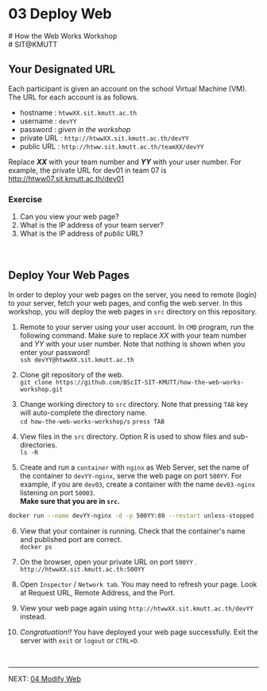 # 03 Deploy Web
\# How the Web Works Workshop  
\# SIT@KMUTT


## Your Designated URL
Each participant is given an account on the school Virtual Machine (VM). The URL for each account is as follows.  
* hostname : `htwwXX.sit.kmutt.ac.th`  
* username : `devYY`
* password : *given in the workshop*
* private URL : `http://htwwXX.sit.kmutt.ac.th/devYY`  
* public URL : `http://htww.sit.kmutt.ac.th/teamXX/devYY`  

Replace ***XX*** with your team number and ***YY*** with your user number. For example, the private URL for dev01 in team 07 is http://htww07.sit.kmutt.ac.th/dev01  

### Exercise
1. Can you view your web page?
2. What is the IP address of your team server?
3. What is the IP address of *public* URL?
<br><br><br>


## Deploy Your Web Pages
In order to deploy your web pages on the server, you need to remote (login) to your server, fetch your web pages, and config the web server. In this workshop, you will deploy the web pages in `src` directory on this repository.  

1. Remote to your server using your user account. In `CMD` program, run the following command. Make sure to replace _XX_ with your team number and _YY_ with your user number. Note that nothing is shown when you enter your password!   
``ssh devYY@htwwXX.sit.kmutt.ac.th``  

2. Clone git repository of the web.  
`git clone https://github.com/BScIT-SIT-KMUTT/how-the-web-works-workshop.git`  

3. Change working directory to `src` directory. Note that pressing `TAB` key will auto-complete the directory name.   
`cd how-the-web-works-workshop/s` `press TAB`  

4. View files in the `src` directory. Option R is used to show files and sub-directories.   
`ls -R`  

5. Create and run a `container` with `nginx` as Web Server, set the name of the container to `devYY-nginx`, serve the web page on port `500YY`. For example, if you are `dev03`, create a container with the name `dev03-nginx` listening on port `50003`.  
**Make sure that you are in `src`.**  
```bash
docker run --name devYY-nginx -d -p 500YY:80 --restart unless-stopped --mount type=bind,source=.,target=/usr/share/nginx/html nginx:alpine
```

6. View that your container is running. Check that the container's name and published port are correct.  
`docker ps`

7. On the browser, open your private URL on port `500YY` .  
`http://htwwXX.sit.kmutt.ac.th:500YY`

8. Open `Inspector` / `Network tab`. You may need to refresh your page. Look at Request URL, Remote Address, and the Port.

9. View your web page again using `http://htwwXX.sit.kmutt.ac.th/devYY` instead.

10. *Congratuation!!* You have deployed your web page successfully. Exit the server with `exit` or `logout` or `CTRL+D`.  
<br>

---
NEXT: [04 Modify Web](docs/04-modify-web.md)
